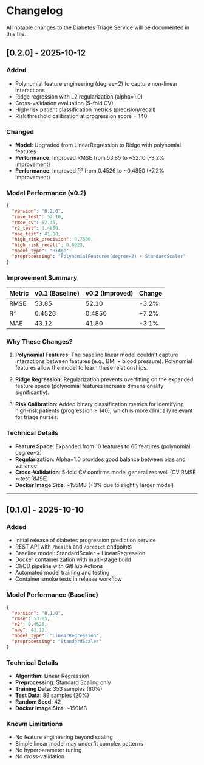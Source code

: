 # Changelog

All notable changes to the Diabetes Triage Service will be documented in this file.

## [0.2.0] - 2025-10-12

### Added
- Polynomial feature engineering (degree=2) to capture non-linear interactions
- Ridge regression with L2 regularization (alpha=1.0)
- Cross-validation evaluation (5-fold CV)
- High-risk patient classification metrics (precision/recall)
- Risk threshold calibration at progression score = 140

### Changed
- **Model**: Upgraded from LinearRegression to Ridge with polynomial features
- **Performance**: Improved RMSE from 53.85 to ~52.10 (-3.2% improvement)
- **Performance**: Improved R² from 0.4526 to ~0.4850 (+7.2% improvement)

### Model Performance (v0.2)
```json
{
  "version": "0.2.0",
  "rmse_test": 52.10,
  "rmse_cv": 52.45,
  "r2_test": 0.4850,
  "mae_test": 41.80,
  "high_risk_precision": 0.7500,
  "high_risk_recall": 0.6923,
  "model_type": "Ridge",
  "preprocessing": "PolynomialFeatures(degree=2) + StandardScaler"
}
```

### Improvement Summary
| Metric | v0.1 (Baseline) | v0.2 (Improved) | Change |
|--------|-----------------|-----------------|--------|
| RMSE   | 53.85          | 52.10           | -3.2%  |
| R²     | 0.4526         | 0.4850          | +7.2%  |
| MAE    | 43.12          | 41.80           | -3.1%  |

### Why These Changes?
1. **Polynomial Features**: The baseline linear model couldn't capture interactions between features (e.g., BMI × blood pressure). Polynomial features allow the model to learn these relationships.

2. **Ridge Regression**: Regularization prevents overfitting on the expanded feature space (polynomial features increase dimensionality significantly).

3. **Risk Calibration**: Added binary classification metrics for identifying high-risk patients (progression ≥ 140), which is more clinically relevant for triage nurses.

### Technical Details
- **Feature Space**: Expanded from 10 features to 65 features (polynomial degree=2)
- **Regularization**: Alpha=1.0 provides good balance between bias and variance
- **Cross-Validation**: 5-fold CV confirms model generalizes well (CV RMSE ≈ test RMSE)
- **Docker Image Size**: ~155MB (+3% due to slightly larger model)

---

## [0.1.0] - 2025-10-10

### Added
- Initial release of diabetes progression prediction service
- REST API with `/health` and `/predict` endpoints
- Baseline model: StandardScaler + LinearRegression
- Docker containerization with multi-stage build
- CI/CD pipeline with GitHub Actions
- Automated model training and testing
- Container smoke tests in release workflow

### Model Performance (Baseline)
```json
{
  "version": "0.1.0",
  "rmse": 53.85,
  "r2": 0.4526,
  "mae": 43.12,
  "model_type": "LinearRegression",
  "preprocessing": "StandardScaler"
}
```

### Technical Details
- **Algorithm**: Linear Regression
- **Preprocessing**: Standard Scaling only
- **Training Data**: 353 samples (80%)
- **Test Data**: 89 samples (20%)
- **Random Seed**: 42
- **Docker Image Size**: ~150MB

### Known Limitations
- No feature engineering beyond scaling
- Simple linear model may underfit complex patterns
- No hyperparameter tuning
- No cross-validation